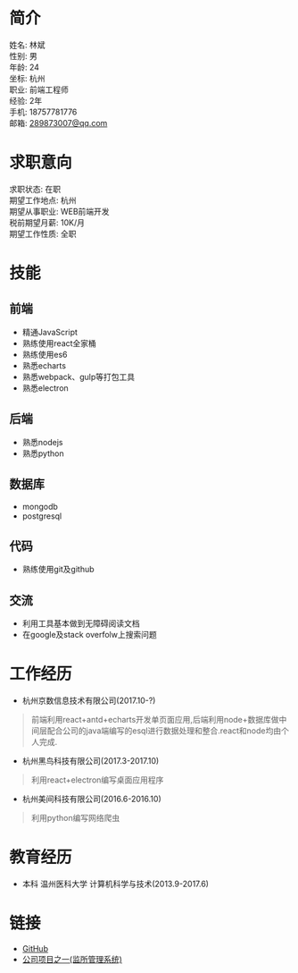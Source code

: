 # 简介
姓名: 林斌 <br>
性别: 男<br>
年龄: 24<br>
坐标: 杭州<br>
职业: 前端工程师<br>
经验: 2年<br>
手机: 18757781776<br>
邮箱: 289873007@qq.com<br>

# 求职意向
求职状态: 在职<br>
期望工作地点: 杭州<br>
期望从事职业: WEB前端开发 <br>
税前期望月薪: 10K/月<br>
期望工作性质: 全职<br>

# 技能
## 前端
* 精通JavaScript
* 熟练使用react全家桶
* 熟练使用es6
* 熟悉echarts
* 熟悉webpack、gulp等打包工具
* 熟悉electron

## 后端
* 熟悉nodejs
* 熟悉python

## 数据库
* mongodb
* postgresql

## 代码
* 熟练使用git及github

## 交流
* 利用工具基本做到无障碍阅读文档
* 在google及stack overfolw上搜索问题

# 工作经历
* 杭州京数信息技术有限公司(2017.10-?)
> 前端利用react+antd+echarts开发单页面应用,后端利用node+数据库做中间层配合公司的java端编写的esql进行数据处理和整合.react和node均由个人完成.
* 杭州黑鸟科技有限公司(2017.3-2017.10)
> 利用react+electron编写桌面应用程序
* 杭州美间科技有限公司(2016.6-2016.10)
> 利用python编写网络爬虫

# 教育经历
* 本科 温州医科大学 计算机科学与技术(2013.9-2017.6)

# 链接
* [GitHub](https://github.com/Linbubin)
* [公司项目之一(监所管理系统)](http://www.wuqiu.xyz:8999)